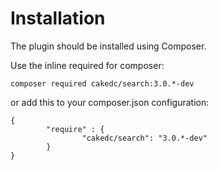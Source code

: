 Installation
============

The plugin should be installed using Composer.

Use the inline required for composer:
```
composer required cakedc/search:3.0.*-dev
```

or add this to your composer.json configuration:
```
{
        "require" : {
                "cakedc/search": "3.0.*-dev"
        }
}
```